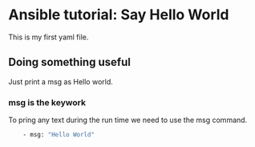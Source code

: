 # Ansible tutorial: Say Hello World

This is my first yaml file.

## Doing something useful

Just print a msg as Hello world.

### msg is the keywork

To pring any text during the  run time we need to use the msg command.

```bash
    - msg: "Hello World"      
```
